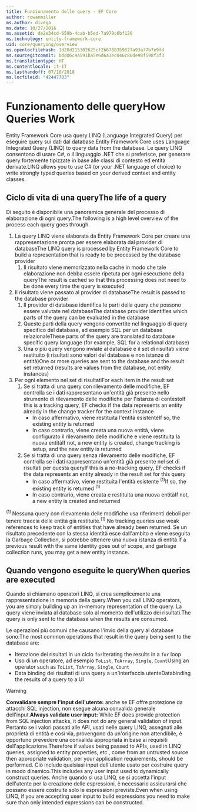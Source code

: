 ```yaml
---
title: Funzionamento delle query - EF Core
author: rowanmiller
ms.author: divega
ms.date: 10/27/2016
ms.assetid: de2e34cd-659b-4cab-b5ed-7a979c6bf120
ms.technology: entity-framework-core
uid: core/querying/overview
ms.openlocfilehash: 1d28d215302625cf2b6788359527a93a77b7e9fd
ms.sourcegitcommit: bdd06c9a591ba5e6d6a3ec046c80de98f598f3f3
ms.translationtype: HT
ms.contentlocale: it-IT
ms.lasthandoff: 07/10/2018
ms.locfileid: "42447703"
---
```

# <a name="how-queries-work"></a><span data-ttu-id="8344c-102">Funzionamento delle query</span><span class="sxs-lookup"><span data-stu-id="8344c-102">How Queries Work</span></span>

<span data-ttu-id="8344c-103">Entity Framework Core usa query LINQ (Language Integrated Query) per eseguire query sui dati dal database.</span><span class="sxs-lookup"><span data-stu-id="8344c-103">Entity Framework Core uses Language Integrated Query (LINQ) to query data from the database.</span></span> <span data-ttu-id="8344c-104">Le query LINQ consentono di usare C#, o il linguaggio .NET che si preferisce, per generare query fortemente tipizzate in base alle classi di contesto ed entità derivate.</span><span class="sxs-lookup"><span data-stu-id="8344c-104">LINQ allows you to use C# (or your .NET language of choice) to write strongly typed queries based on your derived context and entity classes.</span></span>

## <a name="the-life-of-a-query"></a><span data-ttu-id="8344c-105">Ciclo di vita di una query</span><span class="sxs-lookup"><span data-stu-id="8344c-105">The life of a query</span></span>

<span data-ttu-id="8344c-106">Di seguito è disponibile una panoramica generale del processo di elaborazione di ogni query.</span><span class="sxs-lookup"><span data-stu-id="8344c-106">The following is a high level overview of the process each query goes through.</span></span>

1. <span data-ttu-id="8344c-107">La query LINQ viene elaborata da Entity Framework Core per creare una rappresentazione pronta per essere elaborata dal provider di database</span><span class="sxs-lookup"><span data-stu-id="8344c-107">The LINQ query is processed by Entity Framework Core to build a representation that is ready to be processed by the database provider</span></span>
   1. <span data-ttu-id="8344c-108">Il risultato viene memorizzato nella cache in modo che tale elaborazione non debba essere ripetuta per ogni esecuzione della query</span><span class="sxs-lookup"><span data-stu-id="8344c-108">The result is cached so that this processing does not need to be done every time the query is executed</span></span>
2. <span data-ttu-id="8344c-109">Il risultato viene passato al provider di database</span><span class="sxs-lookup"><span data-stu-id="8344c-109">The result is passed to the database provider</span></span>
   1. <span data-ttu-id="8344c-110">Il provider di database identifica le parti della query che possono essere valutate nel database</span><span class="sxs-lookup"><span data-stu-id="8344c-110">The database provider identifies which parts of the query can be evaluated in the database</span></span>
   2. <span data-ttu-id="8344c-111">Queste parti della query vengono convertite nel linguaggio di query specifico del database, ad esempio SQL per un database relazionale</span><span class="sxs-lookup"><span data-stu-id="8344c-111">These parts of the query are translated to database specific query language (for example, SQL for a relational database)</span></span>
   3. <span data-ttu-id="8344c-112">Una o più query vengono inviate al database e il set di risultati viene restituito (i risultati sono valori del database e non istanze di entità)</span><span class="sxs-lookup"><span data-stu-id="8344c-112">One or more queries are sent to the database and the result set returned (results are values from the database, not entity instances)</span></span>
3. <span data-ttu-id="8344c-113">Per ogni elemento nel set di risultati</span><span class="sxs-lookup"><span data-stu-id="8344c-113">For each item in the result set</span></span>
   1. <span data-ttu-id="8344c-114">Se si tratta di una query con rilevamento delle modifiche, EF controlla se i dati rappresentano un'entità già presente nello strumento di rilevamento delle modifiche per l'istanza di contesto</span><span class="sxs-lookup"><span data-stu-id="8344c-114">If this is a tracking query, EF checks if the data represents an entity already in the change tracker for the context instance</span></span>
      * <span data-ttu-id="8344c-115">In caso affermativo, viene restituita l'entità esistente</span><span class="sxs-lookup"><span data-stu-id="8344c-115">If so, the existing entity is returned</span></span>
      * <span data-ttu-id="8344c-116">In caso contrario, viene creata una nuova entità, viene configurato il rilevamento delle modifiche e viene restituita la nuova entità</span><span class="sxs-lookup"><span data-stu-id="8344c-116">If not, a new entity is created, change tracking is setup, and the new entity is returned</span></span>
   2. <span data-ttu-id="8344c-117">Se si tratta di una query senza rilevamento delle modifiche, EF controlla se i dati rappresentano un'entità già presente nel set di risultati per questa query</span><span class="sxs-lookup"><span data-stu-id="8344c-117">If this is a no-tracking query, EF checks if the data represents an entity already in the result set for this query</span></span>
      * <span data-ttu-id="8344c-118">In caso affermativo, viene restituita l'entità esistente <sup>(1)</sup></span><span class="sxs-lookup"><span data-stu-id="8344c-118">If so, the existing entity is returned <sup>(1)</sup></span></span>
      * <span data-ttu-id="8344c-119">In caso contrario, viene creata e restituita una nuova entità</span><span class="sxs-lookup"><span data-stu-id="8344c-119">If not, a new entity is created and returned</span></span>

<span data-ttu-id="8344c-120"><sup>(1) </sup> Nessuna query con rilevamento delle modifiche usa riferimenti deboli per tenere traccia delle entità già restituite.</span><span class="sxs-lookup"><span data-stu-id="8344c-120"><sup>(1)</sup> No tracking queries use weak references to keep track of entities that have already been returned.</span></span> <span data-ttu-id="8344c-121">Se un risultato precedente con la stessa identità esce dall'ambito e viene eseguita la Garbage Collection, si potrebbe ottenere una nuova istanza di entità.</span><span class="sxs-lookup"><span data-stu-id="8344c-121">If a previous result with the same identity goes out of scope, and garbage collection runs, you may get a new entity instance.</span></span>

## <a name="when-queries-are-executed"></a><span data-ttu-id="8344c-122">Quando vengono eseguite le query</span><span class="sxs-lookup"><span data-stu-id="8344c-122">When queries are executed</span></span>

<span data-ttu-id="8344c-123">Quando si chiamano operatori LINQ, si crea semplicemente una rappresentazione in memoria della query.</span><span class="sxs-lookup"><span data-stu-id="8344c-123">When you call LINQ operators, you are simply building up an in-memory representation of the query.</span></span> <span data-ttu-id="8344c-124">La query viene inviata al database solo al momento dell'utilizzo dei risultati.</span><span class="sxs-lookup"><span data-stu-id="8344c-124">The query is only sent to the database when the results are consumed.</span></span>

<span data-ttu-id="8344c-125">Le operazioni più comuni che causano l'invio della query al database sono:</span><span class="sxs-lookup"><span data-stu-id="8344c-125">The most common operations that result in the query being sent to the database are:</span></span>
* <span data-ttu-id="8344c-126">Iterazione dei risultati in un ciclo `for`</span><span class="sxs-lookup"><span data-stu-id="8344c-126">Iterating the results in a `for` loop</span></span>
* <span data-ttu-id="8344c-127">Uso di un operatore, ad esempio `ToList`, `ToArray`, `Single`, `Count`</span><span class="sxs-lookup"><span data-stu-id="8344c-127">Using an operator such as `ToList`, `ToArray`, `Single`, `Count`</span></span>
* <span data-ttu-id="8344c-128">Data binding dei risultati di una query a un'interfaccia utente</span><span class="sxs-lookup"><span data-stu-id="8344c-128">Databinding the results of a query to a UI</span></span>

> [!WARNING]  
> <span data-ttu-id="8344c-129">**Convalidare sempre l'input dell'utente:** anche se EF offre protezione da attacchi SQL injection, non esegue alcuna convalida generale dell'input.</span><span class="sxs-lookup"><span data-stu-id="8344c-129">**Always validate user input:** While EF does provide protection from SQL injection attacks, it does not do any general validation of input.</span></span> <span data-ttu-id="8344c-130">Pertanto se i valori passati alle API, usati nelle query LINQ, assegnati alle proprietà di entità e così via, provengono da un'origine non attendibile, è opportuno prevedere una convalida appropriata in base ai requisiti dell'applicazione.</span><span class="sxs-lookup"><span data-stu-id="8344c-130">Therefore if values being passed to APIs, used in LINQ queries, assigned to entity properties, etc., come from an untrusted source then appropriate validation, per your application requirements, should be performed.</span></span> <span data-ttu-id="8344c-131">Ciò include qualsiasi input dell'utente usato per costruire query in modo dinamico.</span><span class="sxs-lookup"><span data-stu-id="8344c-131">This includes any user input used to dynamically construct queries.</span></span> <span data-ttu-id="8344c-132">Anche quando si usa LINQ, se si accetta l'input dell'utente per la creazione delle espressioni, è necessario assicurarsi che possano essere costruite solo le espressioni previste.</span><span class="sxs-lookup"><span data-stu-id="8344c-132">Even when using LINQ, if you are accepting user input to build expressions you need to make sure than only intended expressions can be constructed.</span></span>
